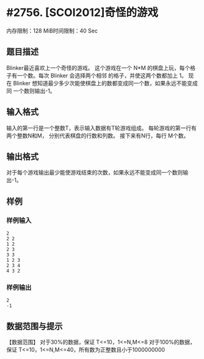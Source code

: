 # #2756. [SCOI2012]奇怪的游戏

内存限制：128 MiB时间限制：40 Sec

## 题目描述

Blinker最近喜欢上一个奇怪的游戏。 
这个游戏在一个 N*M 的棋盘上玩，每个格子有一个数。每次 Blinker 会选择两个相邻
的格子，并使这两个数都加上 1。 
现在 Blinker 想知道最少多少次能使棋盘上的数都变成同一个数，如果永远不能变成同
一个数则输出-1。 

## 输入格式

输入的第一行是一个整数T，表示输入数据有T轮游戏组成。 
每轮游戏的第一行有两个整数N和M， 分别代表棋盘的行数和列数。 
接下来有N行，每行 M个数。 

## 输出格式

  对于每个游戏输出最少能使游戏结束的次数，如果永远不能变成同一个数则输出-1。 

## 样例

### 样例输入

    
    2 
    2 2 
    1 2 
    2 3 
    3 3 
    1 2 3 
    2 3 4 
    4 3 2 
    

### 样例输出

    
    2 
    -1 
    
     
    

## 数据范围与提示

【数据范围】 
    对于30%的数据，保证  T<=10，1<=N,M<=8 
对于100%的数据，保证  T<=10，1<=N,M<=40，所有数为正整数且小于1000000000 
 
